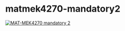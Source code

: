 # matmek4270-mandatory2

[![MAT-MEK4270 mandatory 2](https://github.com/IlsevanVliet/matmek4270-mandatory2/actions/workflows/main.yml/badge.svg)](https://github.com/IlsevanVliet/matmek4270-mandatory2/actions/workflows/main.yml)
